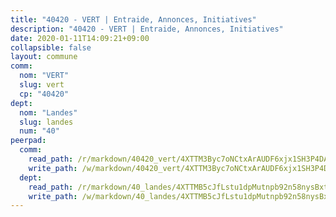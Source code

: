 ```yaml
---
title: "40420 - VERT | Entraide, Annonces, Initiatives"
description: "40420 - VERT | Entraide, Annonces, Initiatives"
date: 2020-01-11T14:09:21+09:00
collapsible: false
layout: commune
comm:
  nom: "VERT"
  slug: vert
  cp: "40420"
dept:
  nom: "Landes"
  slug: landes
  num: "40"
peerpad:
  comm:
    read_path: /r/markdown/40420_vert/4XTTM3Byc7oNCtxArAUDF6xjx1SH3P4DAJVmhVaQwGi8mzAQA
    write_path: /w/markdown/40420_vert/4XTTM3Byc7oNCtxArAUDF6xjx1SH3P4DAJVmhVaQwGi8mzAQA-K3TgULVvzCQn7WyQpGFYF1PFDnGwfGuZiC5Q2RWrW3P3VTnzYJEyv1a4keZnE4nBAgnMpCuz2gjNcL6bLC8cYzJDmJ8UUn7g5FQFcTWZWstxVzbJjTa1Q2cXKMaJJ5L1xSxUPxUr
  dept:
    read_path: /r/markdown/40_landes/4XTTMB5cJfLstu1dpMutnpb92n58nysBxt2LvNHp8iFa2he7h
    write_path: /w/markdown/40_landes/4XTTMB5cJfLstu1dpMutnpb92n58nysBxt2LvNHp8iFa2he7h-K3TgUvrqNj5GqBsxRXbDQxXTucun7uHSVZWT5C8CgQNaESTTE4cfR63JCubPGiKkKruc9dwpRJsb8aWPbJoGCdC5JVr33cPSqpb1rkjpoPrBPEdrj3zMya2yHWSYgr5GG1nyDstK
---
```


